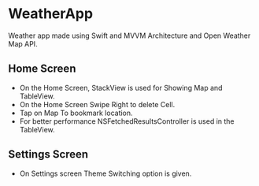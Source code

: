 # WeatherApp
Weather app made using Swift and MVVM Architecture and Open Weather Map API.

## Home Screen
* On the Home Screen, StackView is used for Showing Map and TableView.
* On the Home Screen Swipe Right to delete Cell.
* Tap on Map To bookmark location.
* For better performance NSFetchedResultsController is used in the TableView.

## Settings Screen
* On Settings screen Theme Switching option is given.
